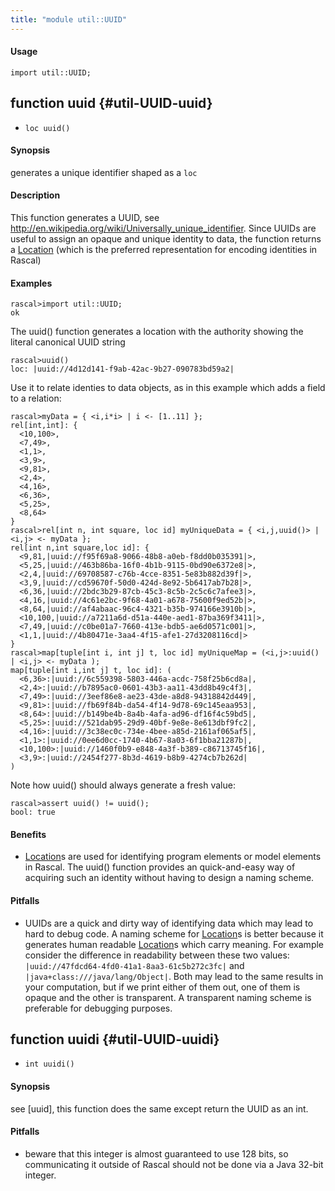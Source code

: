 ```yaml
---
title: "module util::UUID"
---
```


#### Usage

`import util::UUID;`


## function uuid {#util-UUID-uuid}

* ``loc uuid()``


#### Synopsis

generates a unique identifier shaped as a `loc`

#### Description

This function generates a UUID, see <http://en.wikipedia.org/wiki/Universally_unique_identifier>.
Since UUIDs are useful to assign an opaque and unique identity to data, the function returns
a [Location](../../Rascal/Expressions/Values/Location/index.md) (which is the preferred representation for encoding identities in Rascal)

#### Examples


```rascal-shell 
rascal>import util::UUID;
ok
```

The uuid() function generates a location with the authority showing the literal canonical UUID string

```rascal-shell ,continue
rascal>uuid()
loc: |uuid://4d12d141-f9ab-42ac-9b27-090783bd59a2|
```

Use it to relate identies to data objects, as in this example which adds a field to a relation:


```rascal-shell ,continue
rascal>myData = { <i,i*i> | i <- [1..11] }; 
rel[int,int]: {
  <10,100>,
  <7,49>,
  <1,1>,
  <3,9>,
  <9,81>,
  <2,4>,
  <4,16>,
  <6,36>,
  <5,25>,
  <8,64>
}
rascal>rel[int n, int square, loc id] myUniqueData = { <i,j,uuid()> | <i,j> <- myData };
rel[int n,int square,loc id]: {
  <9,81,|uuid://f95f69a8-9066-48b8-a0eb-f8dd0b035391|>,
  <5,25,|uuid://463b86ba-16f0-4b1b-9115-0bd90e6372e8|>,
  <2,4,|uuid://69708587-c76b-4cce-8351-5e83b882d39f|>,
  <3,9,|uuid://cd59670f-50d0-424d-8e92-5b6417ab7b28|>,
  <6,36,|uuid://2bdc3b29-87cb-45c3-8c5b-2c5c6c7afee3|>,
  <4,16,|uuid://4c61e2bc-9f68-4a01-a678-75600f9ed52b|>,
  <8,64,|uuid://af4abaac-96c4-4321-b35b-974166e3910b|>,
  <10,100,|uuid://a7211a6d-d51a-440e-aed1-87ba369f3411|>,
  <7,49,|uuid://c0be01a7-7660-413e-bdb5-ae6d0571c001|>,
  <1,1,|uuid://4b80471e-3aa4-4f15-afe1-27d3208116cd|>
}
rascal>map[tuple[int i, int j] t, loc id] myUniqueMap = (<i,j>:uuid() | <i,j> <- myData );
map[tuple[int i,int j] t, loc id]: (
  <6,36>:|uuid://6c559398-5803-446a-acdc-758f25b6cd8a|,
  <2,4>:|uuid://b7895ac0-0601-43b3-aa11-43dd8b49c4f3|,
  <7,49>:|uuid://3eef86e8-ae23-43de-a8d8-94318842d449|,
  <9,81>:|uuid://fb69f84b-da54-4f14-9d78-69c145eaa953|,
  <8,64>:|uuid://b149be4b-8a4b-4afa-ad96-df16f4c59bd5|,
  <5,25>:|uuid://521dab95-29d9-40bf-9e8e-8e613dbf9fc2|,
  <4,16>:|uuid://3c38ec0c-734e-4bee-a85d-2161af065af5|,
  <1,1>:|uuid://0ee6d0cc-1740-4b67-8a03-6f1bba21287b|,
  <10,100>:|uuid://1460f0b9-e848-4a3f-b389-c86713745f16|,
  <3,9>:|uuid://2454f277-8b3d-4619-b8b9-4274cb7b262d|
)
```
Note how uuid() should always generate a fresh value:

```rascal-shell ,continue
rascal>assert uuid() != uuid(); 
bool: true
```

#### Benefits

*  [Location](../../Rascal/Expressions/Values/Location/index.md)s are used for identifying program elements or model elements in Rascal. The uuid() function provides
an quick-and-easy way of acquiring such an identity without having to design a naming scheme.

#### Pitfalls

*  UUIDs are a quick and dirty way of identifying data which may lead to hard to debug code. A naming scheme for [Location](../../Rascal/Expressions/Values/Location/index.md)s is better because it generates human readable
[Location](../../Rascal/Expressions/Values/Location/index.md)s which carry meaning. For example consider the difference in readability between these two values:
`|uuid://47fdcd64-4fd0-41a1-8aa3-61c5b272c3fc|` and `|java+class:///java/lang/Object|`. Both may lead to the same 
results in your computation, but if we print either of them out, one of them is opaque and the other is transparent. A transparent naming scheme is preferable for
debugging purposes.

## function uuidi {#util-UUID-uuidi}

* ``int uuidi()``


#### Synopsis

see [uuid], this function does the same except return the UUID as an int.

#### Pitfalls

*  beware that this integer is almost guaranteed to use 128 bits, so communicating it outside of
Rascal should not be done via a Java 32-bit integer.

